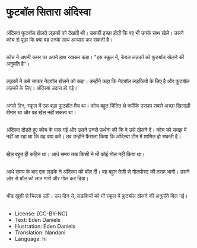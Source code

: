 # फुटबॉल सितारा अंदिस्वा

##
अंदिस्वा फुटबॉल खेलते लड़कों को देखती थी। उसकी इच्छा होती कि वह भी उनके साथ खेले। उसने कोच से पूछा कि क्या वह उनके साथ अभ्यास कर सकती है।

##
कोच ने अपनी कमर पर अपने हाथ रखकर कहा। "इस स्कूल में, केवल लड़कों को फुटबॉल खेलने की अनुमति है"।

##
लड़कों ने उसे जाकर नेटबॉल खेलने को कहा। उन्होंने कहा कि नेटबॉल लड़कियों के लिए है और फुटबॉल लड़कों के लिए। अंदिस्वा उदास हो गई।

##
अगले दिन, स्कूल में एक बड़ा फुटबॉल मैच था। कोच बहुत चिंतित थे क्योंकि उसका सबसे अच्छा खिलाड़ी बीमार था और वह खेल नहीं सकता था।

##
अंदिस्वा दौड़ते हुए कोच के पास गई और उसने उनसे प्रार्थना की कि वे उसे खेलने दें। कोच को समझ में नहीं आ रहा था कि वह क्या करें। तब उन्होंने फैसला किया कि अंदिस्वा टीम में शामिल हो सकती है।

##
खेल बहुत ही कठिन था। आधे समय तक किसी ने भी कोई गोल नहीं किया था।

##
आधे समय के बाद एक लड़के ने अंदिस्वा को बॉल दी। वह बहुत तेज़ी से गोलपोस्ट की तरफ़ भागी। उसने ज़ोर से बॉल को लात मारी और गोल कर दिया।

##
भीड़ खुशी से चिल्ला उठी। उस दिन से, लड़कियों को भी स्कूल में फुटबॉल खेलने की अनुमति मिल गई।

##
* License: [CC-BY-NC]
* Text: Eden Daniels
* Illustration: Eden Daniels
* Translation: Nandani
* Language: hi
